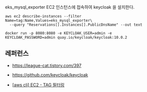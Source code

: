 eks_mysql_exporter EC2 인스턴스에 접속하여 keycloak 을 설치한다.
```
aws ec2 describe-instances --filter Name=tag:Name,Values=eks_mysql_exporter\
  --query "Reservations[].Instances[].PublicDnsName" --out text
```


```
docker run -p 8080:8080 -e KEYCLOAK_USER=admin -e KEYCLOAK_PASSWORD=admin quay.io/keycloak/keycloak:10.0.2
```


## 레퍼런스 ##

* https://league-cat.tistory.com/397

* https://github.com/keycloak/keycloak

* [[aws cli] EC2 - TAG 필터링](https://passwd.tistory.com/entry/aws-cli-EC2-TAG-%ED%95%84%ED%84%B0%EB%A7%81)
